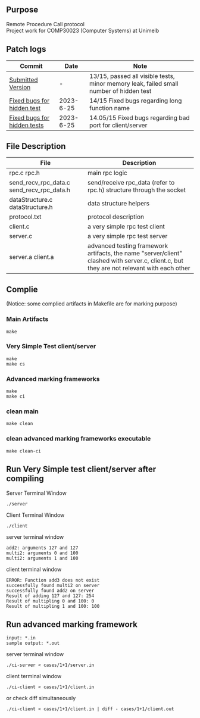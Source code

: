 ## Purpose
Remote Procedure Call protocol  
Project work for COMP30023 (Computer Systems) at Unimelb

## Patch logs
| Commit    |Date | Note |
| -------- | ------- | --------| 
| [Submitted Version](https://github.com/Ziming-W/Remote-Procedure-Call/commit/36c95e72dd28e261e12eb7dc952ac14a6544adbe)|-| 13/15, passed all visible tests, minor memory leak, failed small number of hidden test
|[Fixed bugs for hidden test](https://github.com/Ziming-W/Remote-Procedure-Call/commit/1edd8f2fc4dccf1b0385d41a4d22b005750d3d76)|2023-6-25|14/15 Fixed bugs regarding long function name
|[Fixed bugs for hidden tests](https://github.com/Ziming-W/Remote-Procedure-Call/commit/b389b3822546764ab77bb6d2769d342bd99fa3fb)|2023-6-25|14.05/15 Fixed bugs regarding bad port for client/server
## File Description
| File    | Description |
| -------- | ------- |
| rpc.c rpc.h | main rpc logic    |
| send_recv_rpc_data.c send_recv_rpc_data.h| send/receive rpc_data (refer to rpc.h) structure through the socket     |
| dataStructure.c dataStructure.h   | data structure helpers    |
| protocol.txt| protocol description|
|client.c|a very simple rpc test client|
|server.c |a very simple rpc test server|
|server.a client.a | advanced testing framework artifacts, the name "server/client" clashed with server.c, client.c, but they are not relevant with each other

## Complie
(Notice: some complied artifacts in Makefile are for marking purpose)
### Main Artifacts
    make

### Very Simple Test client/server
    make
    make cs

### Advanced marking frameworks
    make
    make ci

### clean main
    make clean

### clean advanced marking frameworks executable
    make clean-ci
    
## Run Very Simple test client/server after compiling
Server Terminal Window

    ./server

Client Terminal Window

    ./client

server terminal window

    add2: arguments 127 and 127
    multi2: arguments 0 and 100
    multi2: arguments 1 and 100

client terminal window

    ERROR: Function add3 does not exist
    successfully found multi2 on server
    successfully found add2 on server
    Result of adding 127 and 127: 254
    Result of multipling 0 and 100: 0
    Result of multipling 1 and 100: 100

## Run advanced marking framework
`input: *.in`  
`sample output: *.out`

server terminal window

    ./ci-server < cases/1+1/server.in

client terminal window

    ./ci-client < cases/1+1/client.in

or check diff simultaneously

    ./ci-client < cases/1+1/client.in | diff - cases/1+1/client.out
